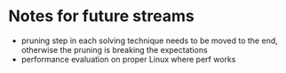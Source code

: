 # Notes for future streams

- pruning step in each solving technique needs to be moved to the end, otherwise the pruning is breaking the
 expectations
- performance evaluation on proper Linux where perf works
